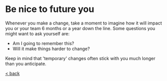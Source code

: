 # Be nice to future you

Whenever you make a change, take a moment to imagine how it will impact you or your team 6 months or a year down the line. Some questions you might want to ask yourself are:

* Am I going to remember this?
* Will it make things harder to change?

Keep in mind that 'temporary' changes often stick with you much longer than you anticipate.

[< back](../README.md)
